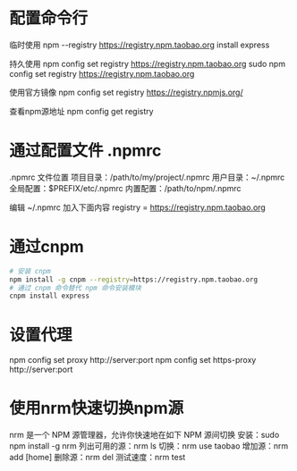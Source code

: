 # 配置命令行
临时使用
npm --registry https://registry.npm.taobao.org install express

持久使用
npm config set registry https://registry.npm.taobao.org
sudo npm config set registry https://registry.npm.taobao.org

使用官方镜像
npm config set registry https://registry.npmjs.org/

查看npm源地址
npm config get registry

# 通过配置文件 .npmrc
.npmrc 文件位置
项目目录：/path/to/my/project/.npmrc
用户目录：~/.npmrc
全局配置：$PREFIX/etc/.npmrc
内置配置：/path/to/npm/.npmrc

编辑 ~/.npmrc 加入下面内容
registry = https://registry.npm.taobao.org



# 通过cnpm
```sh
# 安装 cnpm
npm install -g cnpm --registry=https://registry.npm.taobao.org
# 通过 cnpm 命令替代 npm 命令安装模块
cnpm install express
```


# 设置代理
npm config set proxy http://server:port
npm config set https-proxy http://server:port   

# 使用nrm快速切换npm源
nrm 是一个 NPM 源管理器，允许你快速地在如下 NPM 源间切换
安装：sudo npm install -g nrm 
列出可用的源：nrm ls
切换：nrm use taobao 
增加源：nrm add <registry> <url> [home]
删除源：nrm del <registry>
测试速度：nrm test
